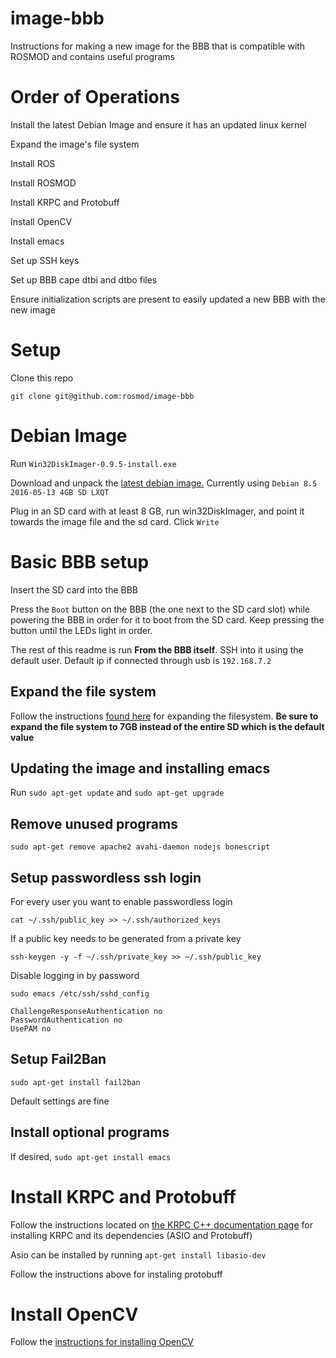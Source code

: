 # image-bbb
Instructions for making a new image for the BBB that is compatible with ROSMOD and contains useful programs

# Order of Operations

Install the latest Debian Image and ensure it has an updated linux kernel

Expand the image's file system

Install ROS

Install ROSMOD

Install KRPC and Protobuff

Install OpenCV

Install emacs

Set up SSH keys

Set up BBB cape dtbi and dtbo files

Ensure initialization scripts are present to easily updated a new BBB with the new image

# Setup

Clone this repo 

`git clone git@github.com:rosmod/image-bbb`

# Debian Image

Run `Win32DiskImager-0.9.5-install.exe` 

Download and unpack the [latest debian image.](https://beagleboard.org/latest-images) Currently using `Debian 8.5 2016-05-13 4GB SD LXQT`

Plug in an SD card with at least 8 GB, run win32DiskImager, and point it towards the image file and the sd card. Click `Write`

# Basic BBB setup

Insert the SD card into the BBB

Press the `Boot` button on the BBB (the one next to the SD card slot) while powering the BBB in order for it to boot from the SD card. Keep pressing the button until the LEDs light in order.

The rest of this readme is run **From the BBB itself**. SSH into it using the default user. Default ip if connected through usb is `192.168.7.2`

## Expand the file system

Follow the instructions [found here](http://elinux.org/Beagleboard:Expanding_File_System_Partition_On_A_microSD) for expanding the filesystem. **Be sure to expand the file system to 7GB instead of the entire SD which is the default value**

## Updating the image and installing emacs

Run `sudo apt-get update` and `sudo apt-get upgrade`

## Remove unused programs

`sudo apt-get remove apache2 avahi-daemon nodejs bonescript`

## Setup passwordless ssh login

For every user you want to enable passwordless login

`cat ~/.ssh/public_key >> ~/.ssh/authorized_keys`

If a public key needs to be generated from a private key

`ssh-keygen -y -f ~/.ssh/private_key >> ~/.ssh/public_key`

Disable logging in by password

`sudo emacs /etc/ssh/sshd_config`
```
ChallengeResponseAuthentication no
PasswordAuthentication no
UsePAM no
```

## Setup Fail2Ban

`sudo apt-get install fail2ban`

Default settings are fine

## Install optional programs

If desired, `sudo apt-get install emacs`

# Install KRPC and Protobuff

Follow the instructions located on [the KRPC C++ documentation page](https://krpc.github.io/krpc/cpp/client.html#installing-the-library) for installing KRPC and its dependencies (ASIO and Protobuff)

Asio can be installed by running `apt-get install libasio-dev`

Follow the instructions above for instaling protobuff

# Install OpenCV

Follow the [instructions for installing OpenCV](http://docs.opencv.org/3.0-last-rst/doc/tutorials/introduction/linux_install/linux_install.html)
